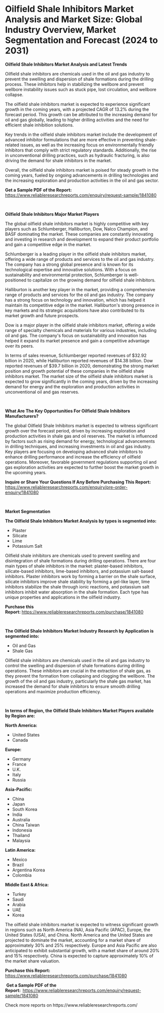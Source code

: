 <p><h1>Oilfield Shale Inhibitors Market Analysis and Market Size: Global Industry Overview, Market Segmentation and Forecast (2024 to 2031)</h1></p><p><strong>Oilfield Shale Inhibitors Market Analysis and Latest Trends</strong></p>
<p><p>Oilfield shale inhibitors are chemicals used in the oil and gas industry to prevent the swelling and dispersion of shale formations during the drilling process. These inhibitors help in stabilizing the wellbore and prevent wellbore instability issues such as stuck pipe, lost circulation, and wellbore collapse.</p><p>The oilfield shale inhibitors market is expected to experience significant growth in the coming years, with a projected CAGR of 13.2% during the forecast period. This growth can be attributed to the increasing demand for oil and gas globally, leading to higher drilling activities and the need for efficient shale inhibition solutions.</p><p>Key trends in the oilfield shale inhibitors market include the development of advanced inhibitor formulations that are more effective in preventing shale-related issues, as well as the increasing focus on environmentally friendly inhibitors that comply with strict regulatory standards. Additionally, the rise in unconventional drilling practices, such as hydraulic fracturing, is also driving the demand for shale inhibitors in the market.</p><p>Overall, the oilfield shale inhibitors market is poised for steady growth in the coming years, fueled by ongoing advancements in drilling technologies and the increasing exploration and production activities in the oil and gas sector.</p></p>
<p><strong>Get a Sample PDF of the Report:&nbsp;</strong> <a href="https://www.reliableresearchreports.com/enquiry/request-sample/1841080">https://www.reliableresearchreports.com/enquiry/request-sample/1841080</a></p>
<p>&nbsp;</p>
<p><strong>Oilfield Shale Inhibitors Major Market Players</strong></p>
<p><p>The global oilfield shale inhibitors market is highly competitive with key players such as Schlumberger, Halliburton, Dow, Nalco Champion, and BASF dominating the market. These companies are constantly innovating and investing in research and development to expand their product portfolio and gain a competitive edge in the market.</p><p>Schlumberger is a leading player in the oilfield shale inhibitors market, offering a wide range of products and services to the oil and gas industry. The company has a strong global presence and is known for its technological expertise and innovative solutions. With a focus on sustainability and environmental protection, Schlumberger is well-positioned to capitalize on the growing demand for oilfield shale inhibitors.</p><p>Halliburton is another key player in the market, providing a comprehensive range of products and services for the oil and gas industry. The company has a strong focus on technology and innovation, which has helped it maintain its competitive edge in the market. Halliburton's strong presence in key markets and its strategic acquisitions have also contributed to its market growth and future prospects.</p><p>Dow is a major player in the oilfield shale inhibitors market, offering a wide range of specialty chemicals and materials for various industries, including oil and gas. The company's focus on sustainability and innovation has helped it expand its market presence and gain a competitive advantage over its peers.</p><p>In terms of sales revenue, Schlumberger reported revenues of $32.92 billion in 2020, while Halliburton reported revenues of $14.38 billion. Dow reported revenues of $39.7 billion in 2020, demonstrating the strong market position and growth potential of these companies in the oilfield shale inhibitors market. The market size of the oilfield shale inhibitors market is expected to grow significantly in the coming years, driven by the increasing demand for energy and the exploration and production activities in unconventional oil and gas reserves.</p></p>
<p>&nbsp;</p>
<p><strong>What Are The Key Opportunities For Oilfield Shale Inhibitors Manufacturers?</strong></p>
<p><p>The global Oilfield Shale Inhibitors market is expected to witness significant growth over the forecast period, driven by increasing exploration and production activities in shale gas and oil reserves. The market is influenced by factors such as rising demand for energy, technological advancements in drilling techniques, and increasing investments in oil and gas industry. Key players are focusing on developing advanced shale inhibitors to enhance drilling performance and increase the efficiency of oilfield operations. Moreover, favorable government regulations supporting oil and gas exploration activities are expected to further boost the market growth in the upcoming years.</p></p>
<p><strong>Inquire or Share Your Questions If Any Before Purchasing This Report:</strong> <a href="https://www.reliableresearchreports.com/enquiry/pre-order-enquiry/1841080">https://www.reliableresearchreports.com/enquiry/pre-order-enquiry/1841080</a></p>
<p>&nbsp;</p>
<p><strong>Market Segmentation</strong></p>
<p><strong>The Oilfield Shale Inhibitors Market Analysis by types is segmented into:</strong></p>
<p><ul><li>Plaster</li><li>Silicate</li><li>Lime</li><li>Potassium Salt</li></ul></p>
<p><p>Oilfield shale inhibitors are chemicals used to prevent swelling and disintegration of shale formations during drilling operations. There are four main types of shale inhibitors in the market: plaster-based inhibitors, silicate-based inhibitors, lime-based inhibitors, and potassium salt-based inhibitors. Plaster inhibitors work by forming a barrier on the shale surface, silicate inhibitors improve shale stability by forming a gel-like layer, lime inhibitors stabilize the shale through ionic reactions, and potassium salt inhibitors inhibit water absorption in the shale formation. Each type has unique properties and applications in the oilfield industry.</p></p>
<p><strong>Purchase this Report:&nbsp;</strong><a href="https://www.reliableresearchreports.com/purchase/1841080">https://www.reliableresearchreports.com/purchase/1841080</a></p>
<p>&nbsp;</p>
<p><strong>The Oilfield Shale Inhibitors Market Industry Research by Application is segmented into:</strong></p>
<p><ul><li>Oil and Gas</li><li>Shale Gas</li></ul></p>
<p><p>Oilfield shale inhibitors are chemicals used in the oil and gas industry to control the swelling and dispersion of shale formations during drilling operations. These inhibitors are crucial in the extraction of shale gas, as they prevent the formation from collapsing and clogging the wellbore. The growth of the oil and gas industry, particularly the shale gas market, has increased the demand for shale inhibitors to ensure smooth drilling operations and maximize production efficiency.</p></p>
<p>&nbsp;</p>
<p><strong>In terms of Region, the Oilfield Shale Inhibitors Market Players available by Region are:</strong></p>
<p>
    <p> <strong> North America: </strong>
        <ul>
            <li>United States</li>
            <li>Canada</li>
        </ul>
        </p> 
    <p> <strong> Europe: </strong>
        <ul>
            <li>Germany</li>
            <li>France</li>
            <li>U.K.</li>
            <li>Italy</li>
            <li>Russia</li>
        </ul>
        </p> 
    <p> <strong> Asia-Pacific: </strong>
        <ul>
            <li>China</li>
            <li>Japan</li>
            <li>South Korea</li>
            <li>India</li>
            <li>Australia</li>
            <li>China Taiwan</li>
            <li>Indonesia</li>
            <li>Thailand</li>
            <li>Malaysia</li>
        </ul>
        </p> 
    <p> <strong> Latin America: </strong>
        <ul>
            <li>Mexico</li>
            <li>Brazil</li>
            <li>Argentina Korea</li>
            <li>Colombia</li>
        </ul>
        </p> 
    <p> <strong> Middle East & Africa: </strong>
        <ul>
            <li>Turkey</li>
            <li>Saudi</li>
            <li>Arabia</li>
            <li>UAE</li>
            <li>Korea</li>
        </ul>
    </p>
    </p>
<p><p>The oilfield shale inhibitors market is expected to witness significant growth in regions such as North America (NA), Asia Pacific (APAC), Europe, the United States (USA), and China. North America and the United States are projected to dominate the market, accounting for a market share of approximately 30% and 25% respectively. Europe and Asia Pacific are also anticipated to exhibit substantial growth, with a market share of around 20% and 15% respectively. China is expected to capture approximately 10% of the market share valuation.</p></p>
<p><strong>Purchase this Report: </strong><a href="https://www.reliableresearchreports.com/purchase/1841080">https://www.reliableresearchreports.com/purchase/1841080</a></p>
<p>&nbsp;<strong>Get a Sample PDF of the Report:&nbsp;&nbsp;</strong><a href="https://www.reliableresearchreports.com/enquiry/request-sample/1841080">https://www.reliableresearchreports.com/enquiry/request-sample/1841080</a></p>
<p><strong></strong></p>
<p>Check more reports on https://www.reliableresearchreports.com/</p>